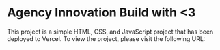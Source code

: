 # Agency Innovation Build with <3
This project is a simple HTML, CSS, and JavaScript project that has been deployed to Vercel. To view the project, please visit the following URL:

